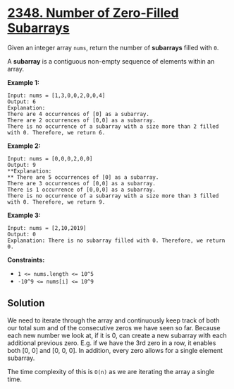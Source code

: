 # [2348. Number of Zero-Filled Subarrays](https://leetcode.com/problems/number-of-zero-filled-subarrays/description/?envType=daily-question&envId=2025-08-19)

Given an integer array <code>nums</code>, return the number of **subarrays**  filled with <code>0</code>.

A **subarray**  is a contiguous non-empty sequence of elements within an array.

**Example 1:**

```
Input: nums = [1,3,0,0,2,0,0,4]
Output: 6
Explanation: 
There are 4 occurrences of [0] as a subarray.
There are 2 occurrences of [0,0] as a subarray.
There is no occurrence of a subarray with a size more than 2 filled with 0. Therefore, we return 6.
```

**Example 2:** 

```
Input: nums = [0,0,0,2,0,0]
Output: 9
**Explanation:
** There are 5 occurrences of [0] as a subarray.
There are 3 occurrences of [0,0] as a subarray.
There is 1 occurrence of [0,0,0] as a subarray.
There is no occurrence of a subarray with a size more than 3 filled with 0. Therefore, we return 9.
```

**Example 3:** 

```
Input: nums = [2,10,2019]
Output: 0
Explanation: There is no subarray filled with 0. Therefore, we return 0.
```

**Constraints:** 

- <code>1 <= nums.length <= 10^5</code>
- <code>-10^9 <= nums[i] <= 10^9</code>

## Solution

We need to iterate through the array and continuously keep track of both our total sum and of the consecutive zeros we
have seen so far. Because each new number we look at, if it is 0, can create a new subarray with each additional previous
zero. E.g. if we have the 3rd zero in a row, it enables both [0, 0] and [0, 0, 0]. In addition, every zero allows for 
a single element subarray.

The time complexity of this is `O(n)` as we are iterating the array a single time.